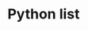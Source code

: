---
title: Python list
permalink: /categories/Python/
layout: category
author_profile: true
taxonomy: Python
---